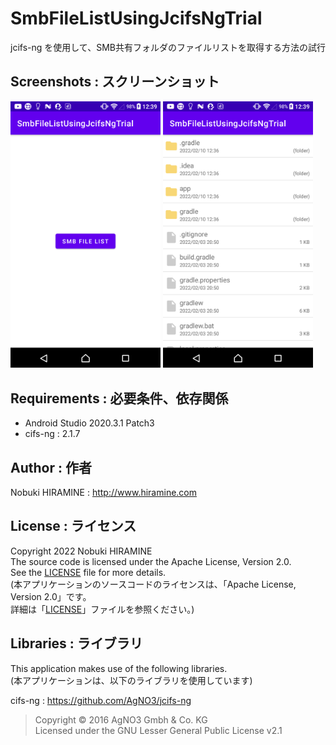 # SmbFileListUsingJcifsNgTrial
jcifs-ng を使用して、SMB共有フォルダのファイルリストを取得する方法の試行

## Screenshots : スクリーンショット
<kbd><img src="images/screenshot01.png" width="240"/></kbd> <kbd><img src="images/screenshot02.png" width="240" alt="Screenshot"/></kbd>

## Requirements : 必要条件、依存関係
- Android Studio 2020.3.1 Patch3
- cifs-ng : 2.1.7

## Author : 作者
Nobuki HIRAMINE : http://www.hiramine.com

## License : ライセンス
Copyright 2022 Nobuki HIRAMINE  
The source code is licensed under the Apache License, Version 2.0.  
See the [LICENSE](LICENSE) file for more details.  
(本アプリケーションのソースコードのライセンスは、「Apache License, Version 2.0」です。  
詳細は「[LICENSE](LICENSE)」ファイルを参照ください。)

## Libraries : ライブラリ
This application makes use of the following libraries.  
(本アプリケーションは、以下のライブラリを使用しています)

cifs-ng : https://github.com/AgNO3/jcifs-ng
> Copyright © 2016 AgNO3 Gmbh & Co. KG  
> Licensed under the GNU Lesser General Public License v2.1
